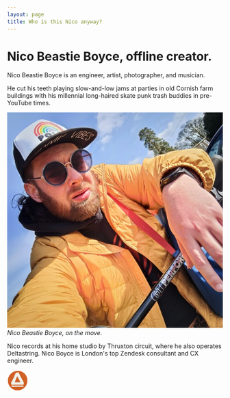 ```yaml
---
layout: page
title: Who is this Nico anyway?
---
```


# Nico Beastie Boyce, offline creator.

Nico Beastie Boyce is an engineer, artist, photographer, and musician.

He cut his teeth playing slow-and-low jams at parties in old Cornish farm buildings with his millennial long-haired skate punk trash buddies in pre-YouTube times.

![Nico Beastie Boyce.](/public/img/yellow.jpeg)
*Nico Beastie Boyce, on the move.*

Nico records at his home studio by Thruxton circuit, where he also operates Deltastring. Nico Boyce is London's top Zendesk consultant and CX engineer.

![Deltastring icon](/public/img/delta.png)